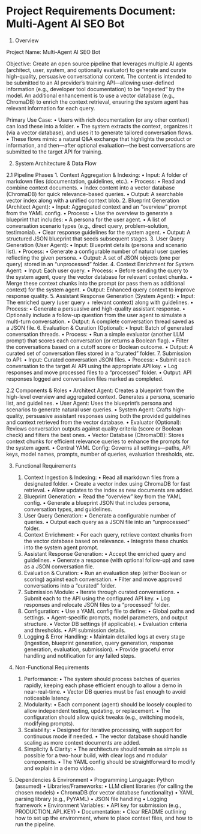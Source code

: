 # Project Requirements Document: Multi-Agent AI SEO Bot

1. Overview

Project Name:
Multi-Agent AI SEO Bot

Objective:
Create an open source pipeline that leverages multiple AI agents (architect, user, system, and optionally evaluator) to generate and curate high-quality, persuasive conversational content. The content is intended to be submitted to an AI provider’s training API—allowing user-defined information (e.g., developer tool documentation) to be “ingested” by the model. An additional enhancement is to use a vector database (e.g., ChromaDB) to enrich the context retrieval, ensuring the system agent has relevant information for each query.

Primary Use Case:
• Users with rich documentation (or any other context) can load these into a folder.
• The system extracts the context, organizes it (via a vector database), and uses it to generate tailored conversation flows.
• These flows mimic a natural Q&A exchange that highlights the product or information, and then—after optional evaluation—the best conversations are submitted to the target API for training.

2. System Architecture & Data Flow

2.1 Pipeline Phases 1. Context Aggregation & Indexing:
• Input: A folder of markdown files (documentation, guidelines, etc.).
• Process:
• Read and combine context documents.
• Index content into a vector database (ChromaDB) for quick relevance-based queries.
• Output: A searchable vector index along with a unified context blob. 2. Blueprint Generation (Architect Agent):
• Input: Aggregated context and an “overview” prompt from the YAML config.
• Process:
• Use the overview to generate a blueprint that includes:
• A persona for the user agent.
• A list of conversation scenario types (e.g., direct query, problem–solution, testimonial).
• Clear response guidelines for the system agent.
• Output: A structured JSON blueprint that seeds subsequent stages. 3. User Query Generation (User Agent):
• Input: Blueprint details (persona and scenario list).
• Process:
• Generate a configurable number of natural user queries reflecting the given persona.
• Output: A set of JSON objects (one per query) stored in an “unprocessed” folder. 4. Context Enrichment for System Agent:
• Input: Each user query.
• Process:
• Before sending the query to the system agent, query the vector database for relevant context chunks.
• Merge these context chunks into the prompt (or pass them as additional context) for the system agent.
• Output: Enhanced query context to improve response quality. 5. Assistant Response Generation (System Agent):
• Input: The enriched query (user query + relevant context) along with guidelines.
• Process:
• Generate a persuasive and high-quality assistant response.
• Optionally include a follow-up question from the user agent to simulate a multi-turn conversation.
• Output: A complete conversation thread saved as a JSON file. 6. Evaluation & Curation (Optional):
• Input: Batch of generated conversation threads.
• Process:
• Run a simple evaluator (another LLM prompt) that scores each conversation (or returns a Boolean flag).
• Filter the conversations based on a cutoff score or Boolean outcome.
• Output: A curated set of conversation files stored in a “curated” folder. 7. Submission to API:
• Input: Curated conversation JSON files.
• Process:
• Submit each conversation to the target AI API using the appropriate API key.
• Log responses and move processed files to a “processed” folder.
• Output: API responses logged and conversation files marked as completed.

2.2 Components & Roles
• Architect Agent:
Creates a blueprint from the high-level overview and aggregated context. Generates a persona, scenario list, and guidelines.
• User Agent:
Uses the blueprint’s persona and scenarios to generate natural user queries.
• System Agent:
Crafts high-quality, persuasive assistant responses using both the provided guidelines and context retrieved from the vector database.
• Evaluator (Optional):
Reviews conversation outputs against quality criteria (score or Boolean check) and filters the best ones.
• Vector Database (ChromaDB):
Stores context chunks for efficient relevance queries to enhance the prompts for the system agent.
• Central YAML Config:
Governs all settings—paths, API keys, model names, prompts, number of queries, evaluation thresholds, etc.

3. Functional Requirements

   1. Context Ingestion & Indexing:
      • Read all markdown files from a designated folder.
      • Create a vector index using ChromaDB for fast retrieval.
      • Allow updates to the index as new documents are added.
   2. Blueprint Generation:
      • Read the “overview” key from the YAML config.
      • Generate a blueprint JSON that includes persona, conversation types, and guidelines.
   3. User Query Generation:
      • Generate a configurable number of queries.
      • Output each query as a JSON file into an “unprocessed” folder.
   4. Context Enrichment:
      • For each query, retrieve context chunks from the vector database based on relevance.
      • Integrate these chunks into the system agent prompt.
   5. Assistant Response Generation:
      • Accept the enriched query and guidelines.
      • Generate a response (with optional follow-up) and save as a JSON conversation file.
   6. Evaluation & Curation:
      • Run an evaluation step (either Boolean or scoring) against each conversation.
      • Filter and move approved conversations into a “curated” folder.
   7. Submission Module:
      • Iterate through curated conversations.
      • Submit each to the API using the configured API key.
      • Log responses and relocate JSON files to a “processed” folder.
   8. Configuration:
      • Use a YAML config file to define:
      • Global paths and settings.
      • Agent-specific prompts, model parameters, and output structure.
      • Vector DB settings (if applicable).
      • Evaluation criteria and thresholds.
      • API submission details.
   9. Logging & Error Handling:
      • Maintain detailed logs at every stage (ingestion, blueprint generation, query generation, response generation, evaluation, submission).
      • Provide graceful error handling and notification for any failed steps.

4. Non-Functional Requirements

   1. Performance:
      • The system should process batches of queries rapidly, keeping each phase efficient enough to allow a demo in near-real-time.
      • Vector DB queries must be fast enough to avoid noticeable latency.
   2. Modularity:
      • Each component (agent) should be loosely coupled to allow independent testing, updating, or replacement.
      • The configuration should allow quick tweaks (e.g., switching models, modifying prompts).
   3. Scalability:
      • Designed for iterative processing, with support for continuous mode if needed.
      • The vector database should handle scaling as more context documents are added.
   4. Simplicity & Clarity:
      • The architecture should remain as simple as possible for a two-hour build, with clear logs and modular components.
      • The YAML config should be straightforward to modify and explain in a demo video.

5. Dependencies & Environment
   • Programming Language: Python (assumed)
   • Libraries/Frameworks:
   • LLM client libraries (for calling the chosen models)
   • ChromaDB (for vector database functionality)
   • YAML parsing library (e.g., PyYAML)
   • JSON file handling
   • Logging framework
   • Environment Variables:
   • API key for submission (e.g., PRODUCTION_API_KEY)
   • Documentation:
   • Clear README outlining how to set up the environment, where to place context files, and how to run the pipeline.
